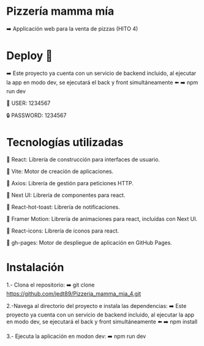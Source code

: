 # Pizzería mamma mía 

➡️ Applicación web para la venta de pizzas (HITO 4)



# Deploy 🛜
➡️ Este proyecto ya cuenta con un servicio de backend incluido, al ejecutar la app en modo dev, se ejecutará el back y front simultáneamente ⬅️
➡️ npm run dev

🧒 USER: 1234567

🔒 PASSWORD: 1234567



# Tecnologías utilizadas 

🚀 React: Librería de construcción para interfaces de usuario.

🚀 Vite: Motor de creación de aplicaciones.

🚀 Axios: Librería de gestión para peticiones HTTP.

🚀 Next UI: Librería de componentes para react.

🚀 React-hot-toast: Librería de notificaciones.

🚀 Framer Motion: Librería de animaciones para react, incluídas con Next UI.

🚀 React-icons: Librería de iconos para react.

🚀 gh-pages: Motor de despliegue de aplicación en GitHub Pages.



# Instalación

1.- Clona el repositorio:
➡️ git clone https://github.com/jedt89/Pizzeria_mamma_mia_4.git

2.-Navega al directorio del proyecto e instala las dependencias:
➡️ Este proyecto ya cuenta con un servicio de backend incluido, al ejecutar la app en modo dev, se ejecutará el back y front simultáneamente ⬅️
➡️ npm install

3.- Ejecuta la aplicación en modon dev:
➡️ npm run dev
